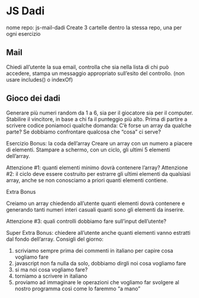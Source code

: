 # JS Dadi

nome repo: js-mail-dadi
Create 3 cartelle dentro la stessa repo, una per ogni esercizio

## Mail

Chiedi all’utente la sua email,
controlla che sia nella lista di chi può accedere,
stampa un messaggio appropriato sull’esito del controllo.
(non usare includes() o indexOf)

## Gioco dei dadi

Generare più  numeri random da 1 a 6, sia per il giocatore sia per il computer.
Stabilire il vincitore, in base a chi fa il punteggio più alto.
Prima di partire a scrivere codice poniamoci qualche domanda:
C’è forse un array da qualche parte?
Se dobbiamo confrontare qualcosa che “cosa” ci serve?

Esercizio Bonus: la coda dell’array
Creare un array con un numero a piacere di elementi.
Stampare a schermo, con un ciclo, gli ultimi 5 elementi dell’array.

Attenzione #1: quanti elementi minimo dovrà contenere l’array?
Attenzione #2: il ciclo deve essere costruito per estrarre gli ultimi elementi da qualsiasi array, anche se non conosciamo a priori quanti elementi contiene.

Extra Bonus

Creiamo un array chiedendo all’utente quanti elementi dovrà contenere e generando tanti numeri interi casuali quanti sono gli elementi da inserire.

Attenzione #3: quali controlli dobbiamo fare sull’input dell’utente?

Super Extra Bonus: chiedere all’utente anche quanti elementi vanno estratti dal fondo dell’array.
Consigli del giorno:

1. scriviamo sempre prima dei commenti in italiano per capire cosa vogliamo fare
2. javascript non fa nulla da solo, dobbiamo dirgli noi cosa vogliamo fare
3. si ma noi cosa vogliamo fare?
4. torniamo a scrivere in italiano
5. proviamo ad immaginare le operazioni che vogliamo far svolgere al nostro programma così come lo faremmo “a mano”

